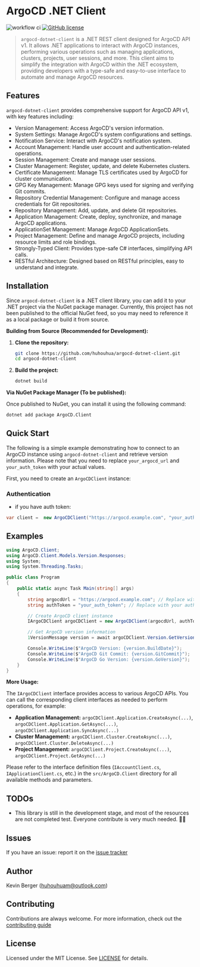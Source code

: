 # ArgoCD .NET Client
![workflow ci](https://github.com/huhouhua/argocd-dotnet-client/actions/workflows/ci.yml/badge.svg)
[![GitHub license](https://img.shields.io/badge/license-MIT-blue.svg)](https://github.com/huhouhua/argocd-dotnet-client/blob/main/LICENSE)

> `argocd-dotnet-client` is a .NET REST client designed for ArgoCD API v1. It allows .NET applications to interact with ArgoCD instances,
> performing various operations such as managing applications, clusters, projects, user sessions, and more. This client aims to simplify
> the integration with ArgoCD within the .NET ecosystem, providing developers with a type-safe and easy-to-use interface to automate and manage ArgoCD resources.


## Features

`argocd-dotnet-client` provides comprehensive support for ArgoCD API v1, with key features including:

- Version Management: Access ArgoCD's version information.
- System Settings: Manage ArgoCD's system configurations and settings.
- Notification Service: Interact with ArgoCD's notification system.
- Account Management: Handle user account and authentication-related operations.
- Session Management: Create and manage user sessions.
- Cluster Management: Register, update, and delete Kubernetes clusters.
- Certificate Management: Manage TLS certificates used by ArgoCD for cluster communication.
- GPG Key Management: Manage GPG keys used for signing and verifying Git commits.
- Repository Credential Management: Configure and manage access credentials for Git repositories.
- Repository Management: Add, update, and delete Git repositories.
- Application Management: Create, deploy, synchronize, and manage ArgoCD applications.
- ApplicationSet Management: Manage ArgoCD ApplicationSets.
- Project Management: Define and manage ArgoCD projects, including resource limits and role bindings.
- Strongly-Typed Client: Provides type-safe C# interfaces, simplifying API calls.
- RESTful Architecture: Designed based on RESTful principles, easy to understand and integrate.


## Installation

Since `argocd-dotnet-client` is a .NET client library, you can add it to your .NET project via the NuGet package manager. Currently, this project has not been published to the official NuGet feed, so you may need to reference it as a local package or build it from source.

**Building from Source (Recommended for Development):**

1.  **Clone the repository:**
    ```bash
    git clone https://github.com/huhouhua/argocd-dotnet-client.git
    cd argocd-dotnet-client
    ```
2.  **Build the project:**
    ```bash
    dotnet build
    ```

**Via NuGet Package Manager (To be published):**

Once published to NuGet, you can install it using the following command:

```bash
dotnet add package ArgoCD.Client
```

##  Quick Start

The following is a simple example demonstrating how to connect to an ArgoCD instance using `argocd-dotnet-client` and retrieve version information. Please note that you need to replace `your_argocd_url` and `your_auth_token` with your actual values.

First, you need to create an `ArgoCDClient` instance:

### Authentication
- if you have auth token:
```csharp
var client =  new ArgoCDClient("https://argocd.example.com", "your_auth_token");
```

## Examples
```csharp
using ArgoCD.Client;
using ArgoCD.Client.Models.Version.Responses;
using System;
using System.Threading.Tasks;

public class Program
{
    public static async Task Main(string[] args)
    {
        string argocdUrl = "https://argocd.example.com"; // Replace with your ArgoCD instance URL
        string authToken = "your_auth_token"; // Replace with your authentication token

        // Create ArgoCD client instance
        IArgoCDClient argoCDClient = new ArgoCDClient(argocdUrl, authToken);

        // Get ArgoCD version information
        1VersionMessage version = await argoCDClient.Version.GetVersionAsync();

        Console.WriteLine($"ArgoCD Version: {version.BuildDate}");
        Console.WriteLine($"ArgoCD Git Commit: {version.GitCommit}");
        Console.WriteLine($"ArgoCD Go Version: {version.GoVersion}");
    }
}
```

**More Usage:**

The `IArgoCDClient` interface provides access to various ArgoCD APIs. You can call the corresponding client interfaces as needed to perform operations, for example:

*   **Application Management:** `argoCDClient.Application.CreateAsync(...)`, `argoCDClient.Application.GetAsync(...)`, `argoCDClient.Application.SyncAsync(...)`
*   **Cluster Management:** `argoCDClient.Cluster.CreateAsync(...)`, `argoCDClient.Cluster.DeleteAsync(...)`
*   **Project Management:** `argoCDClient.Project.CreateAsync(...)`, `argoCDClient.Project.GetAsync(...)`

Please refer to the interface definition files (`IAccountClient.cs`, `IApplicationClient.cs`, etc.) in the `src/ArgoCD.Client` directory for all available methods and parameters.


## TODOs

- This library is still in the development stage, and most of the resources are not completed test. Everyone contribute is very much needed. 🙋‍♂️

## Issues

If you have an issue: report it on the [issue tracker](https://github.com/huhouhua/argocd-dotnet-client/issues)

## Author

Kevin Berger (<huhouhuam@outlook.com>)

## Contributing

Contributions are always welcome. For more information, check out the [contributing guide](CONTRIBUTING.md)

##  License

Licensed under the MIT License. See [LICENSE](LICENSE) for details.

